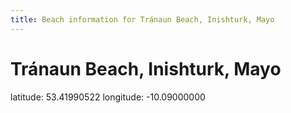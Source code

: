 ```yaml
---
title: Beach information for Tránaun Beach, Inishturk, Mayo
---
```

# Tránaun Beach, Inishturk, Mayo 

<div class="location-info">latitude: 53.41990522 longitude: -10.09000000</div>
<div id="met-eireann-warnings" onload="get_met_eireann_warnings(EI20)"></div>
<div></div>